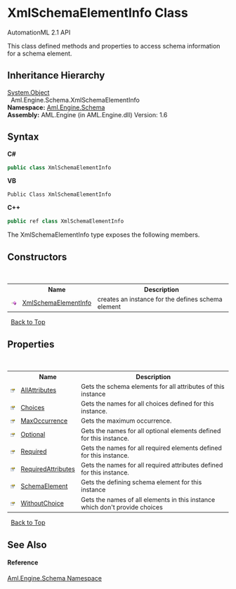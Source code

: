 # XmlSchemaElementInfo Class
AutomationML 2.1 API 

This class defined methods and properties to access schema information for a schema element.


## Inheritance Hierarchy
<a href="https://docs.microsoft.com/dotnet/api/system.object" target="_parent" rel="noopener noreferrer">System.Object</a><br />&nbsp;&nbsp;Aml.Engine.Schema.XmlSchemaElementInfo<br />
**Namespace:**&nbsp;<a href="N_Aml_Engine_Schema">Aml.Engine.Schema</a><br />**Assembly:**&nbsp;AML.Engine (in AML.Engine.dll) Version: 1.6

## Syntax

**C#**<br />
``` C#
public class XmlSchemaElementInfo
```

**VB**<br />
``` VB
Public Class XmlSchemaElementInfo
```

**C++**<br />
``` C++
public ref class XmlSchemaElementInfo
```

The XmlSchemaElementInfo type exposes the following members.


## Constructors
&nbsp;<table><tr><th></th><th>Name</th><th>Description</th></tr><tr><td>![Public method](media/pubmethod.gif "Public method")</td><td><a href="M_Aml_Engine_Schema_XmlSchemaElementInfo__ctor">XmlSchemaElementInfo</a></td><td>
creates an instance for the defines schema element</td></tr></table>&nbsp;
<a href="#xmlschemaelementinfo-class">Back to Top</a>

## Properties
&nbsp;<table><tr><th></th><th>Name</th><th>Description</th></tr><tr><td>![Public property](media/pubproperty.gif "Public property")</td><td><a href="P_Aml_Engine_Schema_XmlSchemaElementInfo_AllAttributes">AllAttributes</a></td><td>
Gets the schema elements for all attributes of this instance</td></tr><tr><td>![Public property](media/pubproperty.gif "Public property")</td><td><a href="P_Aml_Engine_Schema_XmlSchemaElementInfo_Choices">Choices</a></td><td>
Gets the names for all choices defined for this instance.</td></tr><tr><td>![Public property](media/pubproperty.gif "Public property")</td><td><a href="P_Aml_Engine_Schema_XmlSchemaElementInfo_MaxOccurrence">MaxOccurrence</a></td><td>
Gets the maximum occurrence.</td></tr><tr><td>![Public property](media/pubproperty.gif "Public property")</td><td><a href="P_Aml_Engine_Schema_XmlSchemaElementInfo_Optional">Optional</a></td><td>
Gets the names for all optional elements defined for this instance.</td></tr><tr><td>![Public property](media/pubproperty.gif "Public property")</td><td><a href="P_Aml_Engine_Schema_XmlSchemaElementInfo_Required">Required</a></td><td>
Gets the names for all required elements defined for this instance.</td></tr><tr><td>![Public property](media/pubproperty.gif "Public property")</td><td><a href="P_Aml_Engine_Schema_XmlSchemaElementInfo_RequiredAttributes">RequiredAttributes</a></td><td>
Gets the names for all required attributes defined for this instance.</td></tr><tr><td>![Public property](media/pubproperty.gif "Public property")</td><td><a href="P_Aml_Engine_Schema_XmlSchemaElementInfo_SchemaElement">SchemaElement</a></td><td>
Gets the defining schema element for this instance</td></tr><tr><td>![Public property](media/pubproperty.gif "Public property")</td><td><a href="P_Aml_Engine_Schema_XmlSchemaElementInfo_WithoutChoice">WithoutChoice</a></td><td>
Gets the names of all elements in this instance which don't provide choices</td></tr></table>&nbsp;
<a href="#xmlschemaelementinfo-class">Back to Top</a>

## See Also


#### Reference
<a href="N_Aml_Engine_Schema">Aml.Engine.Schema Namespace</a><br />